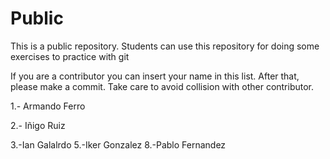 # Public
This is a public repository. Students can use this repository for doing some exercises to practice with git

If you are a contributor you can insert your name in this list.
After that, please make a commit. Take care to avoid collision with other contributor.

1.- Armando Ferro

2.- Iñigo Ruiz

3.-Ian Galalrdo
5.-Iker Gonzalez
8.-Pablo Fernandez
